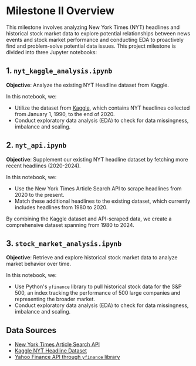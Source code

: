 # Milestone II Overview

This milestone involves analyzing New York Times (NYT) headlines and historical stock market data to explore potential relationships between news events and stock market performance and conducting EDA to proactively find and problem-solve potential data issues. This project milestone is divided into three Jupyter notebooks:

## 1. `nyt_kaggle_analysis.ipynb`

**Objective**: Analyze the existing NYT Headline dataset from Kaggle.

In this notebook, we:
- Utilize the dataset from [Kaggle](https://www.kaggle.com/datasets/johnbandy/new-york-times-headlines), which contains NYT headlines collected from January 1, 1990, to the end of 2020.
- Conduct exploratory data analysis (EDA) to check for data missingness, imbalance and scaling.

## 2. `nyt_api.ipynb`

**Objective**: Supplement our existing NYT headline dataset by fetching more recent headlines (2020-2024).

In this notebook, we:
- Use the New York Times Article Search API to scrape headlines from 2020 to the present.
- Match these additional headlines to the existing dataset, which currently includes headlines from 1980 to 2020.
  
By combining the Kaggle dataset and API-scraped data, we create a comprehensive dataset spanning from 1980 to 2024.

## 3. `stock_market_analysis.ipynb`

**Objective**: Retrieve and explore historical stock market data to analyze market behavior over time.

In this notebook, we:
- Use Python's `yfinance` library to pull historical stock data for the S&P 500, an index tracking the performance of 500 large companies and representing the broader market.
- Conduct exploratory data analysis (EDA) to check for data missingness, imbalance and scaling.

## Data Sources
- [New York Times Article Search API](https://developer.nytimes.com/docs/articlesearch-product/1/overview)
- [Kaggle NYT Headline Dataset](https://www.kaggle.com/datasets/johnbandy/new-york-times-headlines)
- [Yahoo Finance API through `yfinance` library](https://pypi.org/project/yfinance/)
